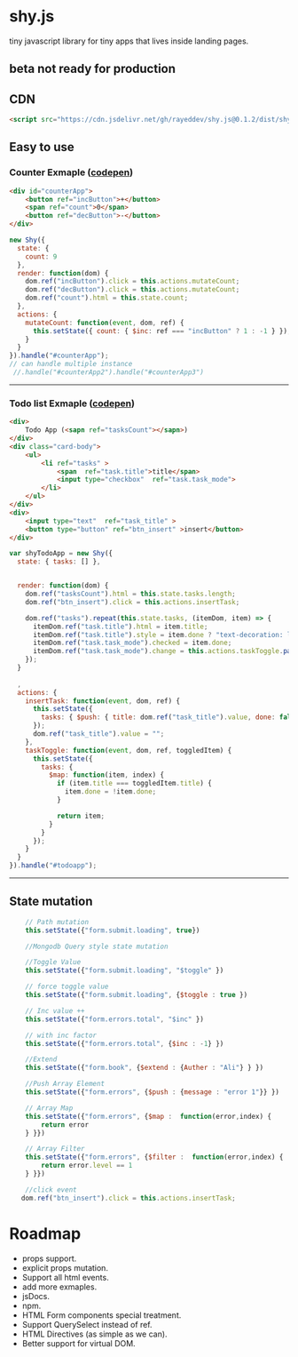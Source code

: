 # shy.js
tiny javascript library for tiny apps that lives inside landing pages.
## beta not ready for production 



## CDN
```html
<script src="https://cdn.jsdelivr.net/gh/rayeddev/shy.js@0.1.2/dist/shy.js"></script>
```
## Easy to use
### Counter Exmaple ([codepen](https://codepen.io/rayeddev/pen/vwGRZg))

```html
<div id="counterApp">
    <button ref="incButton">+</button>    
    <span ref="count">0</span>    
    <button ref="decButton">-</button>
</div>
```

```js
new Shy({
  state: {
    count: 9
  },
  render: function(dom) {
    dom.ref("incButton").click = this.actions.mutateCount;
    dom.ref("decButton").click = this.actions.mutateCount;
    dom.ref("count").html = this.state.count;
  },
  actions: {
    mutateCount: function(event, dom, ref) {
      this.setState({ count: { $inc: ref === "incButton" ? 1 : -1 } });
    }
  }
}).handle("#counterApp");
// can handle multiple instance 
 //.handle("#counterApp2").handle("#counterApp3")
```
---

### Todo list Exmaple ([codepen](https://codepen.io/rayeddev/pen/BeKxBq))
```html
<div>
    Todo App (<sapn ref="tasksCount"></sapn>)
</div>
<div class="card-body">
    <ul>
        <li ref="tasks" >
            <span  ref="task.title">title</span>
            <input type="checkbox"  ref="task.task_mode">
        </li>
    </ul>
</div>
<div>
    <input type="text"  ref="task_title" >
    <button type="button" ref="btn_insert" >insert</button>
</div> 
```

```js
var shyTodoApp = new Shy({
  state: { tasks: [] },


  render: function(dom) {
    dom.ref("tasksCount").html = this.state.tasks.length;
    dom.ref("btn_insert").click = this.actions.insertTask;

    dom.ref("tasks").repeat(this.state.tasks, (itemDom, item) => {
      itemDom.ref("task.title").html = item.title;
      itemDom.ref("task.title").style = item.done ? "text-decoration: line-through;" : "";
      itemDom.ref("task.task_mode").checked = item.done;
      itemDom.ref("task.task_mode").change = this.actions.taskToggle.pass(item);
    });
  }
  
  ,
  actions: {
    insertTask: function(event, dom, ref) {
      this.setState({
        tasks: { $push: { title: dom.ref("task_title").value, done: false } }
      });
      dom.ref("task_title").value = "";
    },
    taskToggle: function(event, dom, ref, toggledItem) {
      this.setState({
        tasks: {
          $map: function(item, index) {
            if (item.title === toggledItem.title) {
              item.done = !item.done;
            }

            return item;
          }
        }
      });
    }
  }
}).handle("#todoapp");
```
----
## State mutation 
```js
    // Path mutation
    this.setState({"form.submit.loading", true})

    //Mongodb Query style state mutation

    //Toggle Value
    this.setState({"form.submit.loading", "$toggle" })

    // force toggle value
    this.setState({"form.submit.loading", {$toggle : true })

    // Inc value ++
    this.setState({"form.errors.total", "$inc" })

    // with inc factor 
    this.setState({"form.errors.total", {$inc : -1} })

    //Extend
    this.setState({"form.book", {$extend : {Auther : "Ali"} } })

    //Push Array Element
    this.setState({"form.errors", {$push : {message : "error 1"}} })

    // Array Map  
    this.setState({"form.errors", {$map :  function(error,index) {
        return error
    } }})

    // Array Filter
    this.setState({"form.errors", {$filter :  function(error,index) {
        return error.level == 1
    } }})

    //click event
   dom.ref("btn_insert").click = this.actions.insertTask; 
```

# Roadmap 
 - props support.
 - explicit props mutation.
 - Support all html events.
 - add more exmaples.
 - jsDocs.
 - npm.
 - HTML Form components special treatment.
 - Support QuerySelect instead of ref.
 - HTML Directives (as simple as we can).
 - Better support for virtual DOM.
